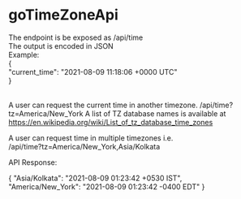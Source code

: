 # goTimeZoneApi

The endpoint is be exposed as /api/time
<BR>
The output is encoded in JSON <BR>
Example:
<BR>
{<BR>
    "current_time": "2021-08-09 11:18:06 +0000 UTC"<BR>
}<BR>
<BR>


A user can request the current time in another timezone. /api/time?tz=America/New_York
A list of TZ database names is available at https://en.wikipedia.org/wiki/List_of_tz_database_time_zones

 A user can request time in multiple timezones i.e.<BR> /api/time?tz=America/New_York,Asia/Kolkata

API Response:

{
    "Asia/Kolkata": "2021-08-09 01:23:42 +0530 IST",<BR>
    "America/New_York": "2021-08-09 01:23:42 -0400 EDT"
}

